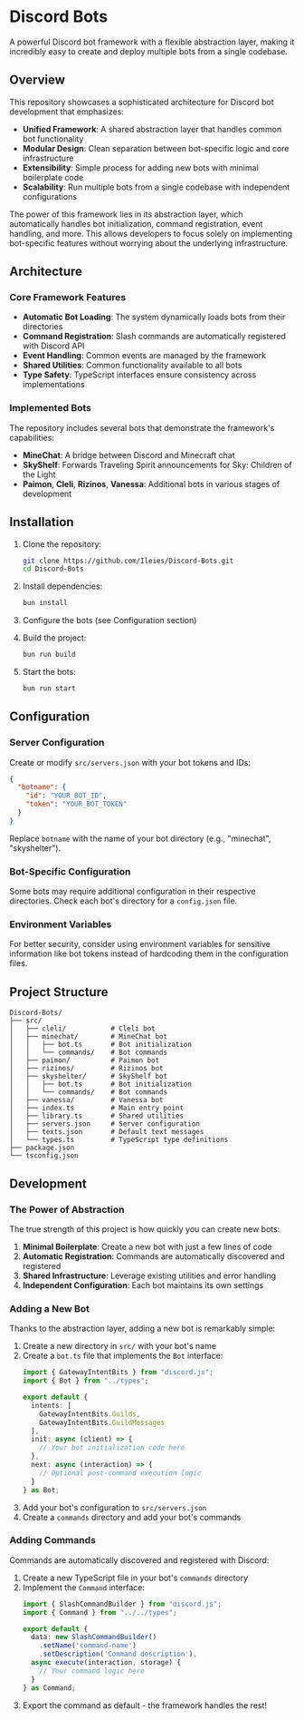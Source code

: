# Discord Bots

A powerful Discord bot framework with a flexible abstraction layer, making it incredibly easy to create and deploy multiple bots from a single codebase.

## Overview

This repository showcases a sophisticated architecture for Discord bot development that emphasizes:

- **Unified Framework**: A shared abstraction layer that handles common bot functionality
- **Modular Design**: Clean separation between bot-specific logic and core infrastructure
- **Extensibility**: Simple process for adding new bots with minimal boilerplate code
- **Scalability**: Run multiple bots from a single codebase with independent configurations

The power of this framework lies in its abstraction layer, which automatically handles bot initialization, command registration, event handling, and more. This allows developers to focus solely on implementing bot-specific features without worrying about the underlying infrastructure.

## Architecture

### Core Framework Features

- **Automatic Bot Loading**: The system dynamically loads bots from their directories
- **Command Registration**: Slash commands are automatically registered with Discord API
- **Event Handling**: Common events are managed by the framework
- **Shared Utilities**: Common functionality available to all bots
- **Type Safety**: TypeScript interfaces ensure consistency across implementations

### Implemented Bots

The repository includes several bots that demonstrate the framework's capabilities:

- **MineChat**: A bridge between Discord and Minecraft chat
- **SkyShelf**: Forwards Traveling Spirit announcements for Sky: Children of the Light
- **Paimon**, **Cleli**, **Rizinos**, **Vanessa**: Additional bots in various stages of development

## Installation

1. Clone the repository:
   ```bash
   git clone https://github.com/Ileies/Discord-Bots.git
   cd Discord-Bots
   ```

2. Install dependencies:
   ```bash
   bun install
   ```

3. Configure the bots (see Configuration section)

4. Build the project:
   ```bash
   bun run build
   ```

5. Start the bots:
   ```bash
   bun run start
   ```

## Configuration

### Server Configuration

Create or modify `src/servers.json` with your bot tokens and IDs:

```json
{
  "botname": {
    "id": "YOUR_BOT_ID",
    "token": "YOUR_BOT_TOKEN"
  }
}
```

Replace `botname` with the name of your bot directory (e.g., "minechat", "skyshelter").

### Bot-Specific Configuration

Some bots may require additional configuration in their respective directories. Check each bot's directory for a `config.json` file.

### Environment Variables

For better security, consider using environment variables for sensitive information like bot tokens instead of hardcoding them in the configuration files.

## Project Structure

```
Discord-Bots/
├── src/
│   ├── cleli/           # Cleli bot
│   ├── minechat/        # MineChat bot
│   │   ├── bot.ts       # Bot initialization
│   │   └── commands/    # Bot commands
│   ├── paimon/          # Paimon bot
│   ├── rizinos/         # Rizinos bot
│   ├── skyshelter/      # SkyShelf bot
│   │   ├── bot.ts       # Bot initialization
│   │   └── commands/    # Bot commands
│   ├── vanessa/         # Vanessa bot
│   ├── index.ts         # Main entry point
│   ├── library.ts       # Shared utilities
│   ├── servers.json     # Server configuration
│   ├── texts.json       # Default text messages
│   └── types.ts         # TypeScript type definitions
├── package.json
└── tsconfig.json
```

## Development

### The Power of Abstraction

The true strength of this project is how quickly you can create new bots:

1. **Minimal Boilerplate**: Create a new bot with just a few lines of code
2. **Automatic Registration**: Commands are automatically discovered and registered
3. **Shared Infrastructure**: Leverage existing utilities and error handling
4. **Independent Configuration**: Each bot maintains its own settings

### Adding a New Bot

Thanks to the abstraction layer, adding a new bot is remarkably simple:

1. Create a new directory in `src/` with your bot's name
2. Create a `bot.ts` file that implements the `Bot` interface:
   ```typescript
   import { GatewayIntentBits } from "discord.js";
   import { Bot } from "../types";

   export default {
     intents: [
       GatewayIntentBits.Guilds,
       GatewayIntentBits.GuildMessages
     ],
     init: async (client) => {
       // Your bot initialization code here
     },
     next: async (interaction) => {
       // Optional post-command execution logic
     }
   } as Bot;
   ```
3. Add your bot's configuration to `src/servers.json`
4. Create a `commands` directory and add your bot's commands

### Adding Commands

Commands are automatically discovered and registered with Discord:

1. Create a new TypeScript file in your bot's `commands` directory
2. Implement the `Command` interface:
   ```typescript
   import { SlashCommandBuilder } from "discord.js";
   import { Command } from "../../types";

   export default {
     data: new SlashCommandBuilder()
       .setName('command-name')
       .setDescription('Command description'),
     async execute(interaction, storage) {
       // Your command logic here
     }
   } as Command;
   ```
3. Export the command as default - the framework handles the rest!
